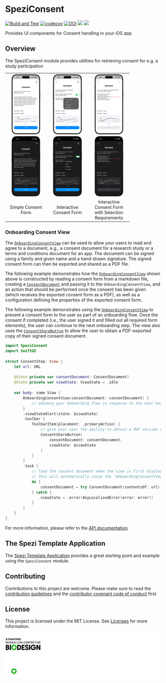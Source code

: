 <!--
                  
This source file is part of the Stanford Spezi open source project

SPDX-FileCopyrightText: 2022 Stanford University and the project authors (see CONTRIBUTORS.md)

SPDX-License-Identifier: MIT
             
-->

# SpeziConsent

[![Build and Test](https://github.com/StanfordSpezi/SpeziConsent/actions/workflows/build-and-test.yml/badge.svg)](https://github.com/StanfordSpezi/SpeziConsent/actions/workflows/build-and-test.yml)
[![codecov](https://codecov.io/gh/StanfordSpezi/SpeziConsent/branch/main/graph/badge.svg?token=X7BQYSUKOH)](https://codecov.io/gh/StanfordSpezi/SpeziConsent)
[![DOI](https://zenodo.org/badge/573230182.svg)](https://zenodo.org/badge/latestdoi/573230182)
[![](https://img.shields.io/endpoint?url=https%3A%2F%2Fswiftpackageindex.com%2Fapi%2Fpackages%2FStanfordSpezi%2FSpeziConsent%2Fbadge%3Ftype%3Dswift-versions)](https://swiftpackageindex.com/StanfordSpezi/SpeziConsent)
[![](https://img.shields.io/endpoint?url=https%3A%2F%2Fswiftpackageindex.com%2Fapi%2Fpackages%2FStanfordSpezi%2FSpeziConsent%2Fbadge%3Ftype%3Dplatforms)](https://swiftpackageindex.com/StanfordSpezi/SpeziConsent)

Provides UI components for Consent handling in your iOS app.


## Overview

The SpeziConsent module provides utilities for retrieving consent for e.g. a study participation


<table style="width: 80%">
  <tr>
    <td align="center" width="33.33333%">
      <img src="Sources/SpeziConsent/SpeziConsent.docc/Resources/Consent1.png#gh-light-mode-only" alt="Screenshot displaying a simple consent form" width="80%"/>
      <img src="Sources/SpeziConsent/SpeziConsent.docc/Resources/Consent1~dark.png#gh-dark-mode-only" alt="Screenshot displaying a simple consent form" width="80%"/>
    </td>
    <td align="center" width="33.33333%">
      <img src="Sources/SpeziConsent/SpeziConsent.docc/Resources/Consent2.png#gh-light-mode-only" alt="Screenshot displaying an interactive consent form" width="80%"/>
      <img src="Sources/SpeziConsent/SpeziConsent.docc/Resources/Consent2~dark.png#gh-dark-mode-only" alt="Screenshot displaying an interactive consent form" width="80%"/>
    </td>
    <td align="center" width="33.33333%">
      <img src="Sources/SpeziConsent/SpeziConsent.docc/Resources/Consent3.png#gh-light-mode-only" alt="Screenshot displaying an interactive consent form with required responses" width="80%"/>
      <img src="Sources/SpeziConsent/SpeziConsent.docc/Resources/Consent3~dark.png#gh-dark-mode-only" alt="Screenshot displaying an interactive consent form with required responses" width="80%"/>
    </td>
  </tr>
  <tr>
    <td align="center">
      Simple Consent Form
    </td>
    <td align="center">
      Interactive Consent Form
    </td>
    <td align="center">
      Interactive Consent Form with Selection Requirements
    </td>
  </tr>
</table>


### Onboarding Consent View

The [`OnboardingConsentView`](https://swiftpackageindex.com/stanfordspezi/speziconsent/documentation/speziconsent/onboardingconsentview) can be used to allow your users to read and agree to a document, e.g., a consent document for a research study or a terms and conditions document for an app. The document can be signed using a family and given name and a hand-drawn signature. The signed consent form can then be exported and shared as a PDF file.

The following example demonstrates how the [`OnboardingConsentView`](https://swiftpackageindex.com/stanfordspezi/speziconsent/documentation/speziconsent/onboardingconsentview) shown above is constructed by reading a consent form from a markdown file, creating a [`ConsentDocument`](https://swiftpackageindex.com/stanfordspezi/speziconsent/documentation/speziconsent/consentdocument) and passing it to the `OnboardingConsentView`, and  an action that should be performed once the consent has been given (which receives the exported consent form as a PDF), as well as a configuration defining the properties of the exported consent form.

The following example demonstrates using the  [`OnboardingConsentView`](https://swiftpackageindex.com/stanfordspezi/speziconsent/documentation/speziconsent/onboardingconsentview) to present a consent form to the user as part of an onboarding flow.
Once the consent if completed (i.e., the user signed it and filled out all required form elements), the user can continue to the next onboarding step.
The view also uses the [`ConsentShareButton`](https://swiftpackageindex.com/stanfordspezi/speziconsent/documentation/speziconsent/consentsharebutton) to allow the user to obtain a PDF-exported copy of their signed consent document. 

```swift
import SpeziConsent
import SwiftUI

struct ConsentStep: View {
    let url: URL
    
    @State private var consentDocument: ConsentDocument?
    @State private var viewState: ViewState = .idle
    
    var body: some View {
        OnboardingConsentView(consentDocument: consentDocument) {
            // advance your Onboarding flow in response to the user having confirmed a completed consent document
        }
        .viewStateAlert(state: $viewState)
        .toolbar {
            ToolbarItem(placement: .primaryAction) {
                // give your user the ability to obtain a PDF version of the consent document they just signed
                ConsentShareButton(
                    consentDocument: consentDocument,
                    viewState: $viewState
                )
            }
        }
        .task {
            // load the consent document when the view is first displayed.
            // this will automatically cause the `OnboardingConsentView` above to update its contents.
            do {
                consentDocument = try ConsentDocument(contentsOf: url)
            } catch {
                viewState = .error(AnyLocalizedError(error: error))
            }
        }
    }
}
```

For more information, please refer to the [API documentation](https://swiftpackageindex.com/StanfordSpezi/SpeziConsent/documentation).


## The Spezi Template Application

The [Spezi Template Application](https://github.com/StanfordSpezi/SpeziTemplateApplication) provides a great starting point and example using the `SpeziConsent` module.



## Contributing

Contributions to this project are welcome. Please make sure to read the [contribution guidelines](https://github.com/StanfordSpezi/.github/blob/main/CONTRIBUTING.md) and the [contributor covenant code of conduct](https://github.com/StanfordSpezi/.github/blob/main/CODE_OF_CONDUCT.md) first.


## License

This project is licensed under the MIT License. See [Licenses](https://github.com/StanfordSpezi/SpeziConsent/tree/main/LICENSES) for more information.

![Spezi Footer](https://raw.githubusercontent.com/StanfordSpezi/.github/main/assets/Footer.png#gh-light-mode-only)
![Spezi Footer](https://raw.githubusercontent.com/StanfordSpezi/.github/main/assets/Footer~dark.png#gh-dark-mode-only)
